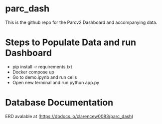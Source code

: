 # parc_dash
This is the github repo for the Parcv2 Dashboard and accompanying data. 

# Steps to Populate Data and run Dashboard 
* pip install -r requirements.txt
* Docker compose up
* Go to demo.ipynb and run cells
* Open new terminal and run python app.py

# Database Documentation
ERD avalable at (https://dbdocs.io/clarencew0083/parc_dash)